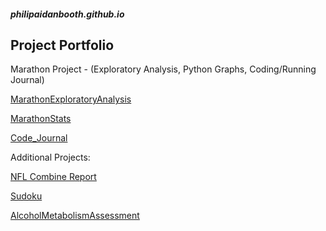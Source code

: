 ##### philipaidanbooth.github.io

## Project Portfolio

Marathon Project - (Exploratory Analysis, Python Graphs, Coding/Running Journal)

[MarathonExploratoryAnalysis](https://philipaidanbooth.github.io/MarathonExploratoryAnalysis/Marathon.html)

[MarathonStats](https://philipaidanbooth.github.io/MarathonStats/Web.html)

[Code_Journal](https://philipaidanbooth.github.io/Code_Journal/DailyReflection.html)





Additional Projects:

[NFL Combine Report](https://philipaidanbooth.github.io/NFL-Combine-Report/nflFinal.html)

[Sudoku](https://philipaidanbooth.github.io/Sudoku/)

[AlcoholMetabolismAssessment](https://philipaidanbooth.github.io/AlcoholMetabolismAssessment/AlcoholMetabolismAssessment.pdf)
